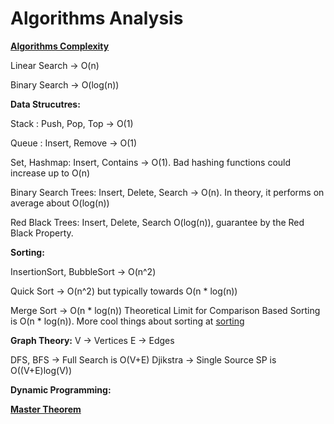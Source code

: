 # Algorithms Analysis

**<u>Algorithms Complexity</u>**

Linear Search -> O(n)

Binary Search -> O(log(n))

**Data Strucutres:**

Stack : Push, Pop, Top -> O(1)

Queue : Insert, Remove -> O(1)

Set, Hashmap: Insert, Contains -> O(1). Bad hashing functions could increase up to O(n)

Binary Search Trees: Insert, Delete, Search -> O(n). In theory, it performs on average about O(log(n))

Red Black Trees: Insert, Delete, Search O(log(n)), guarantee by the Red Black Property.

**Sorting:**

InsertionSort, BubbleSort -> O(n^2)

Quick Sort -> O(n^2) but typically towards O(n * log(n))

Merge Sort -> O(n * log(n))
Theoretical Limit for Comparison Based Sorting is O(n * log(n)). More cool things about sorting at [sorting](https://theartofmachinery.com/2019/01/05/sorting_is_nlogn.html)

**Graph Theory:** V -> Vertices E -> Edges

DFS, BFS -> Full Search is O(V+E)
Djikstra -> Single Source SP is O((V+E)log(V))

**Dynamic Programming:**

**<u>Master Theorem</u>**

